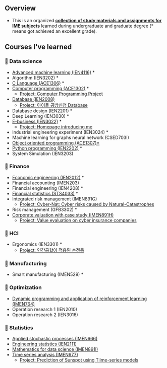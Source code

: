 ## Overview

- This is an organized **<u>collection of study materials and assignments for IME subjects</u>** learned during undergraduate and graduate degree (* means got achieved an excellent grade).   

## Courses I've learned

### 📂 Data science

- [Advanced machine learning (IEN4116)](./assets/2023-1-advanced-ml/) *
- Algorithm (IEN3202) *
- [C Language (ACE1306)](./assets/2020-2-cpp/) *
- [Computer programming (ACE1302)](./assets/2020-1-computer-programming/) *
  - [Project: Computer Programming Project](./assets/2020-1-computer-programming/presentation.pdf)
- [Database (IEN2008)](/assets/2020-1-database/)
  - [Project: 아이돌 공방신청 Database](/assets/2020-1-database/Final_presentation.pdf)
- Database design (IEN2201) *
- Deep Learning (IEN3030) *
- [E-business (IEN3022)](./assets/2022-2-ebusiness/) *
  - [Project: Homepage introducing me](https://kwoongbae.github.io/ime-courses/assets/2022-2-ebusiness/)
- Industrial engineering experiment (IEN3024) *
- Machine learning for graphs neural network (CSED703I)
- [Object oriented programming (ACE1307)*](./assets/2020-1-object-oriented-programming/)
- [Python programming (IEN2202)](./assets/2022-1-python-programming/) *
- System Simulation (IEN3203)

### 📂 Finance

- [Economic engineering (IEN2012)](./assets/2021-2-economic-engineering/) *
- Financial accounting (IMEN203)
- Financial engineering (IEN4208) *
- [Financial statistics (STS4033)](./assets/2022-2-financial-statistics/) *
- Integrated risk management (IMEN891G)
  - [Project: Cyber-Nat: Cyber risks caused by Natural-Catastrophes](./assets/2023-2-integrated-risk-management/Term_project_presentation_891G.pdf)
- Risk management (GFB3302) *
- [Corporate valuation with case study (IMEN891H)](./assets/2024-2-corporate-valuation/)
  - [Project: Value evaluation on cyber insurance companies](./assets/2024-2-corporate-valuation/Term_project_presentation_891H.pdf)

### 📂 HCI

- Ergonomics (IEN3301) *
  - [Project: 인간공학이 적용된 손전등](./assets/2021-1-ergonomics/Ergonomics_12190625.pdf)

### 📂 Manufacturing

- Smart manufacturing (IMEN529) *

### 📂 Optimization

- [Dynamic programming and application of reinforcement learning (IMEN764)](./assets/2023-2-dynamic-programming/)
- Operation research 1 (IEN2010)
- Operation research 2 (IEN3016)

### 📂 Statistics

- [Applied stochastic processes (IMEN666)](./assets/2024-1-applied-stochastic-processes/)
- [Engineering statistics (IEN2111)](./assets/2022-2-engineering-statistics/)
- [Mathematics for data science (IMEN891I)](./assets/2023-2-ds-math/)
- [Time series analysis (IMEN677)](./assets/2024-1-time-series/)
  - [Project: Prediction of Sunspot using Tiime-series models](./assets/2024-1-time-series/Term_Project/Final_presentation.pdf)

